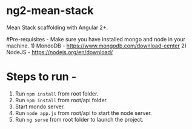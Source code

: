 # ng2-mean-stack
Mean Stack scaffolding with Angular 2+.

#Pre-requisites -
    Make sure you have installed mongo and node in your machine.
    1) MondoDB - https://www.mongodb.com/download-center
    2) NodeJS - https://nodejs.org/en/download/


# Steps to run - 
 1) Run `npm install` from root folder.
 2) Run `npm install` from root/api folder.
 3) Start mondo server.
 4) Run `node app.js` from root/api to start the node server.
 5) Run `ng serve` from root folder to launch the project.
    
